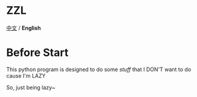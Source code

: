 # ZZL 

 [中文](https://github.com/Casper233/ZZL/blob/master/README.md) / **English**
 
# Before Start

This python program is designed to do some *stuff* that I DON'T want to do cause I'm LAZY

So, just being lazy~

